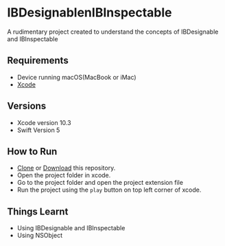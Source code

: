 # IBDesignablenIBInspectable
A rudimentary project created to understand the concepts of IBDesignable and IBInspectable

## Requirements

 * Device running macOS(MacBook or iMac) 
 * [Xcode](https://developer.apple.com/xcode/)
 
## Versions

 * Xcode version 10.3
 * Swift Version 5

## How to Run
* [Clone](https://github.com/pranayboggarapu/IBDesignablenIBInspectable) or [Download](https://github.com/pranayboggarapu/IBDesignablenIBInspectable/archive/master.zip) this repository.
* Open the project folder in xcode.
* Go to the project folder and open the project extension file
* Run the project using the `play` button on top left corner of xcode.

## Things Learnt

* Using IBDesignable and IBInspectable
* Using NSObject
